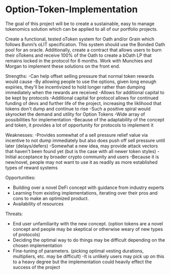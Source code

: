 # Option-Token-Implementation

The goal of this project will be to create a sustainable, easy to manage tokenomics solution which can be applied to all of our portfolio projects.

Create a functional, tested oToken system for Oath and/or Grain which follows Bunni’s oLIT specification. This system should use the Bonded Oath pool for an oracle. Additionally, create a contract that allows users to burn their oTokens and receive 100% of the Oath to create a bOath LP that remains locked in the protocol for 6 months. Work with Munchies and Morgan to implement these solutions on the front end.

Strengths:
-Can help offset selling pressure that normal token rewards would cause
    -By allowing people to use the options, given long enough expiries, they'll be incentivized to hold longer rather than dumping immediately when the rewards are received 
-Allows for additional capital to be kept by protocols
    -Additional capital for protocol allows for continued funding of devs and further life of the project, increasing the liklihood that tokens don't dump and continue to rise
    -Such a positive spiral would skyrocket the demand and utility for Option Tokens
-Wide array of possibilities for implementation
    -Because of the adaptability of the concept and token, it provides a lot of opportunity for protocols to implement it 

Weaknesses:
-Provides somewhat of a sell pressure relief value via incentive to not dump immediately but also does push off sell pressure until later (delays/defers)
-Somewhat a new idea, may provide attack vectors that haven't been found yet (but is the case with all newer token styles)
-Initial acceptance by broader crypto community and users
    -Because it is new/novel, people may not want to use it as readily as more established types of reward systems

Opportunities:
- Building over a novel DeFi concept with guidance from industry experts
- Learning from existing implementations, iterating over their pros and cons to make an optimized product.
- Availability of resources



Threats:
- End user unfamiliarity with the new concept. (option tokens are a novel concept and people may be skeptical or otherwise weary of new types of protocols)
- Deciding the optimal way to do things may be difficult depending on the chosen implementation
- Fine-tuning of parameters. (picking optimal vesting durations, multipliers, etc. may be difficult)
    -It is unlikely users may pick up on this to a heavy degree but the implementation could heavily effect the success of the project